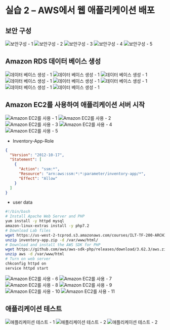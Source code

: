 # 실습 2 – AWS에서 웹 애플리케이션 배포

## 보안 구성

![보안구성 - 1](./figures/ec2-1.png)
![보안구성 - 2](./figures/ec2-2.png)
![보안구성 - 3](./figures/ec2-3.png)
![보안구성 - 4](./figures/ec2-4.png)
![보안구성 - 5](./figures/ec2-5.png)

## Amazon RDS 데이터 베이스 생성

![데이터 베이스 생성 - 1](./figures/ec2-6.png)
![데이터 베이스 생성 - 1](./figures/ec2-7.png)
![데이터 베이스 생성 - 1](./figures/ec2-8.png)
![데이터 베이스 생성 - 1](./figures/ec2-9.png)
![데이터 베이스 생성 - 1](./figures/ec2-10.png)
![데이터 베이스 생성 - 1](./figures/ec2-11.png)
![데이터 베이스 생성 - 1](./figures/ec2-12.png)
![데이터 베이스 생성 - 1](./figures/ec2-13.png)

## Amazon EC2를 사용하여 애플리케이션 서버 시작

![Amazon EC2를 사용 - 1](./figures/ec2-14.png)
![Amazon EC2를 사용 - 2](./figures/ec2-15.png)
![Amazon EC2를 사용 - 3](./figures/ec2-16.png)
![Amazon EC2를 사용 - 4](./figures/ec2-17.png)
![Amazon EC2를 사용 - 5](./figures/ec2-18.png)

- Inventory-App-Role

```json
{
  "Version": "2012-10-17",
  "Statement": [
    {
      "Action": "ssm:*",
      "Resource": "arn:aws:ssm:*:*:parameter/inventory-app/*",
      "Effect": "Allow"
    }
  ]
}
```

- user data

```bash
#!/bin/bash
# Install Apache Web Server and PHP
yum install -y httpd mysql
amazon-linux-extras install -y php7.2
# Download Lab files
wget https://us-west-2-tcprod.s3.amazonaws.com/courses/ILT-TF-200-ARCHIT/v6.8.28/lab-2-webapp/scripts/inventory-app.zip
unzip inventory-app.zip -d /var/www/html/
# Download and install the AWS SDK for PHP
wget https://github.com/aws/aws-sdk-php/releases/download/3.62.3/aws.zip
unzip aws -d /var/www/html
# Turn on web server
chkconfig httpd on
service httpd start
```

![Amazon EC2를 사용 - 6](./figures/ec2-19.png)
![Amazon EC2를 사용 - 7](./figures/ec2-20.png)
![Amazon EC2를 사용 - 8](./figures/ec2-21.png)
![Amazon EC2를 사용 - 9](./figures/ec2-22.png)
![Amazon EC2를 사용 - 10](./figures/ec2-23.png)
![Amazon EC2를 사용 - 11](./figures/ec2-24.png)

## 애플리케이션 테스트

![애플리케이션 테스트 - 1](./figures/ec2-25.png)
![애플리케이션 테스트 - 2](./figures/ec2-26.png)
![애플리케이션 테스트 - 2](./figures/ec2-27.png)
